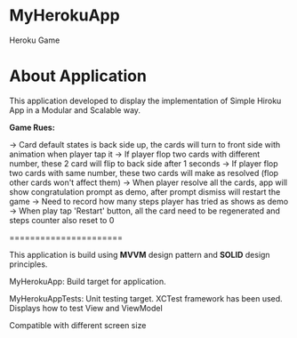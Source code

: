 # MyHerokuApp
Heroku Game

About Application
======================
This application developed to display the implementation of Simple Hiroku App in a Modular and Scalable way.

**Game Rues:**

-> Card default states is back side up, the cards will turn to front side with animation when player tap it
-> If player flop two cards with different number, these 2 card will flip to back side after 1 seconds
-> If player flop two cards with same number, these two cards will make as resolved (flop other cards won't affect them)
-> When player resolve all the cards, app will show congratulation prompt as demo, after prompt dismiss will restart the game
-> Need to record how many steps player has tried as shows as demo
-> When play tap 'Restart' button, all the card need to be regenerated and steps counter also reset to 0

======================

This application is build using **MVVM** design pattern and **SOLID** design principles.

MyHerokuApp: Build target for application.

MyHerokuAppTests: Unit testing target. XCTest framework has been used. Displays how to test View and ViewModel

Compatible with different screen size
